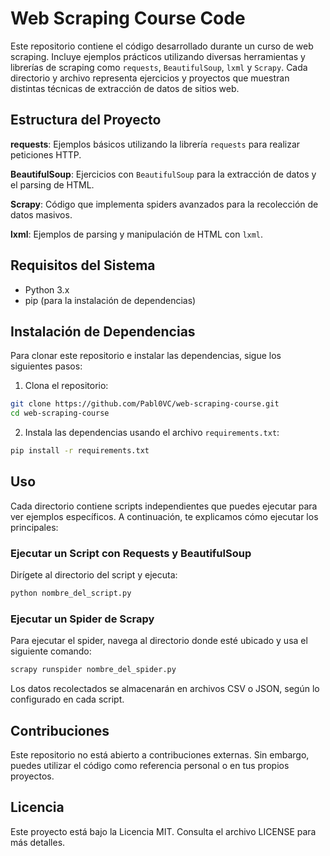 # Web Scraping Course Code
Este repositorio contiene el código desarrollado durante un curso de web scraping. Incluye ejemplos prácticos utilizando diversas herramientas y librerías de scraping como `requests`, `BeautifulSoup`, `lxml` y `Scrapy`. Cada directorio y archivo representa ejercicios y proyectos que muestran distintas técnicas de extracción de datos de sitios web.

## Estructura del Proyecto
**requests**: Ejemplos básicos utilizando la librería `requests` para realizar peticiones HTTP.

**BeautifulSoup**: Ejercicios con `BeautifulSoup` para la extracción de datos y el parsing de HTML.

**Scrapy**: Código que implementa spiders avanzados para la recolección de datos masivos.

**lxml**: Ejemplos de parsing y manipulación de HTML con `lxml`.

## Requisitos del Sistema
- Python 3.x
- pip (para la instalación de dependencias)

## Instalación de Dependencias
Para clonar este repositorio e instalar las dependencias, sigue los siguientes pasos:

1. Clona el repositorio:

```bash
git clone https://github.com/Pabl0VC/web-scraping-course.git
cd web-scraping-course
```
2. Instala las dependencias usando el archivo `requirements.txt`:

```bash
pip install -r requirements.txt
```

## Uso
Cada directorio contiene scripts independientes que puedes ejecutar para ver ejemplos específicos. A continuación, te explicamos cómo ejecutar los principales:

### Ejecutar un Script con Requests y BeautifulSoup
Dirígete al directorio del script y ejecuta:

```bash
python nombre_del_script.py
```
### Ejecutar un Spider de Scrapy
Para ejecutar el spider, navega al directorio donde esté ubicado y usa el siguiente comando:

```bash
scrapy runspider nombre_del_spider.py
```
Los datos recolectados se almacenarán en archivos CSV o JSON, según lo configurado en cada script.

## Contribuciones
Este repositorio no está abierto a contribuciones externas. Sin embargo, puedes utilizar el código como referencia personal o en tus propios proyectos.

## Licencia
Este proyecto está bajo la Licencia MIT. Consulta el archivo LICENSE para más detalles.